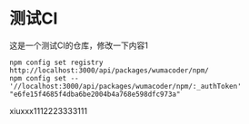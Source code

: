 # 测试CI

这是一个测试CI的仓库，修改一下内容1


```
npm config set registry http://localhost:3000/api/packages/wumacoder/npm/
npm config set -- '//localhost:3000/api/packages/wumacoder/npm/:_authToken' "e6fe15f4685f4dba6be2004b4a768e598dfc973a"
```

xiuxxx1112223333111